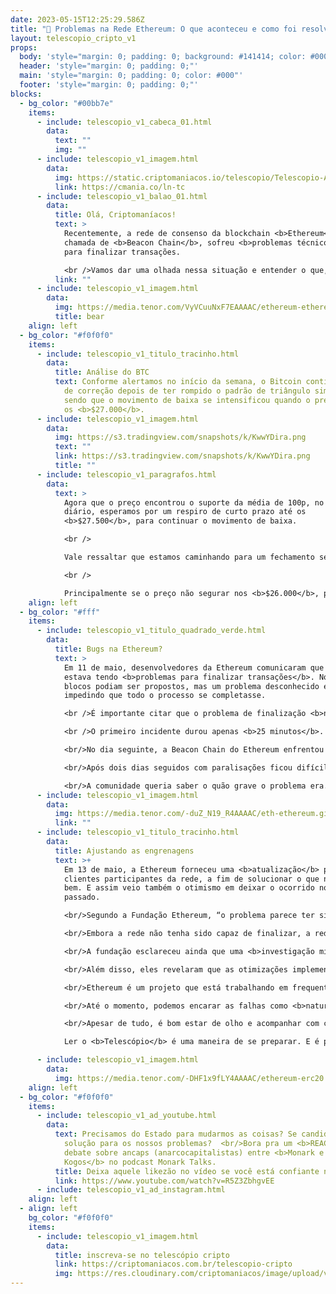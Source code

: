 ```yaml
---
date: 2023-05-15T12:25:29.586Z
title: "🧨 Problemas na Rede Ethereum: O que aconteceu e como foi resolvido ✅"
layout: telescopio_cripto_v1
props:
  body: 'style="margin: 0; padding: 0; background: #141414; color: #000"'
  header: 'style="margin: 0; padding: 0;"'
  main: 'style="margin: 0; padding: 0; color: #000"'
  footer: 'style="margin: 0; padding: 0;"'
blocks:
  - bg_color: "#00bb7e"
    items:
      - include: telescopio_v1_cabeca_01.html
        data:
          text: ""
          img: ""
      - include: telescopio_v1_imagem.html
        data:
          img: https://static.criptomaniacos.io/telescopio/Telescopio-Anuncio.png
          link: https://cmania.co/ln-tc
      - include: telescopio_v1_balao_01.html
        data:
          title: Olá, Criptomaníacos!
          text: >
            Recentemente, a rede de consenso da blockchain <b>Ethereum</b>,
            chamada de <b>Beacon Chain</b>, sofreu <b>problemas técnicos</b>
            para finalizar transações. 

            <br />Vamos dar uma olhada nessa situação e entender o que, de fato, está rolando?
          link: ""
      - include: telescopio_v1_imagem.html
        data:
          img: https://media.tenor.com/VyVCuuNxF7EAAAAC/ethereum-ethereum-crypto.gif
          title: bear
    align: left
  - bg_color: "#f0f0f0"
    items:
      - include: telescopio_v1_titulo_tracinho.html
        data:
          title: Análise do BTC
          text: Conforme alertamos no início da semana, o Bitcoin continuou seu processo
            de correção depois de ter rompido o padrão de triângulo simétrico,
            sendo que o movimento de baixa se intensificou quando o preço perdeu
            os <b>$27.000</b>.
      - include: telescopio_v1_imagem.html
        data:
          img: https://s3.tradingview.com/snapshots/k/KwwYDira.png
          text: ""
          link: https://s3.tradingview.com/snapshots/k/KwwYDira.png
          title: ""
      - include: telescopio_v1_paragrafos.html
        data:
          text: >
            Agora que o preço encontrou o suporte da média de 100p, no gráfico
            diário, esperamos por um respiro de curto prazo até os
            <b>$27.500</b>, para continuar o movimento de baixa. 

            <br />

            Vale ressaltar que estamos caminhando para um fechamento semanal negativo e com isso, podemos entrar em um período de correções mais acentuadas. 

            <br />

            Principalmente se o preço não segurar nos <b>$26.000</b>, podendo ir direto para <b>$25.000</b>.
    align: left
  - bg_color: "#fff"
    items:
      - include: telescopio_v1_titulo_quadrado_verde.html
        data:
          title: Bugs na Ethereum?
          text: >
            Em 11 de maio, desenvolvedores da Ethereum comunicaram que a rede
            estava tendo <b>problemas para finalizar transações</b>. Novos
            blocos podiam ser propostos, mas um problema desconhecido estava
            impedindo que todo o processo se completasse.

            <br />É importante citar que o problema de finalização <b>não afeta o usuário final</b> (que faz uma transação), mas sim os clientes que participam do <b>consenso</b>. Assim, pode ser que você tenha usado a rede por estes dias e nem percebeu o ocorrido. 

            <br />O primeiro incidente durou apenas <b>25 minutos</b>. Ainda não se sabe com plena certeza a causa raiz do problema. No entanto, houve <b>especulação sobre possíveis complicações relacionadas aos clientes de staking</b>.

            <br/>No dia seguinte, a Beacon Chain do Ethereum enfrentou outro problema de finalização de transação que durou<b> mais de uma hora</b>. No entanto, um desenvolvedor do Ethereum enfatizou que apesar desse contratempo, “Nenhuma transação foi interrompida” e o incidente teve <b>“zero impacto na atividade da cadeia”</b>.

            <br/>Após dois dias seguidos com paralisações ficou difícil negar que havia alguma <b>falha real e relevante</b> pairando no ar. 

            <br/>A comunidade queria saber o quão grave o problema era. E, claro, um medo surgiu de que esse fosse apenas o prelúdio de quedas e paralisações totais da rede.
      - include: telescopio_v1_imagem.html
        data:
          img: https://media.tenor.com/-duZ_N19_R4AAAAC/eth-ethereum.gif
          link: ""
      - include: telescopio_v1_titulo_tracinho.html
        data:
          title: Ajustando as engrenagens
          text: >+
            Em 13 de maio, a Ethereum forneceu uma <b>atualização</b> para os
            clientes participantes da rede, a fim de solucionar o que não vinha
            bem. E assim veio também o otimismo em deixar o ocorrido no
            passado. 

            <br/>Segundo a Fundação Ethereum, “o problema parece ter sido causado por uma <b>alta carga em alguns dos clientes da camada de consenso</b>, que por sua vez foi causada por um cenário excepcional. 

            <br/>Embora a rede não tenha sido capaz de finalizar, a rede estava, como projetado, <b>rodando e os usuários finais puderam transacionar</b>.”

            <br/>A fundação esclareceu ainda que uma <b>investigação minuciosa</b> sobre a causa raiz está em andamento. 

            <br/>Além disso, eles revelaram que as otimizações implementadas devem efetivamente prevenir futuras ocorrências repetidas dos problemas, garantindo uma <b>rede mais estável no futuro</b>.

            <br/>Ethereum é um projeto que está trabalhando em frequentes melhorias. isso traz um <b>risco de possíveis bugs</b>, que fazem parte do processo.

            <br/>Até o momento, podemos encarar as falhas como <b>naturais</b>, e o empenho dos desenvolvedores para trazer a solução como satisfatório.

            <br/>Apesar de tudo, é bom estar de olho e acompanhar com cuidado as próximas semanas. Um investidor de sucesso <b>se prepara para todos os cenários</b>, não é?

            Ler o <b>Telescópio</b> é uma maneira de se preparar. E é por isso que sexta a gente volta!

      - include: telescopio_v1_imagem.html
        data:
          img: https://media.tenor.com/-DHF1x9fLY4AAAAC/ethereum-erc20.gif
    align: left
  - bg_color: "#f0f0f0"
    items:
      - include: telescopio_v1_ad_youtube.html
        data:
          text: Precisamos do Estado para mudarmos as coisas? Se candidatar ou votar é a
            solução para os nossos problemas?  <br/>Bora pra um <b>REACT</b> do
            debate sobre ancaps (anarcocapitalistas) entre <b>Monark e Paulo
            Kogos</b> no podcast Monark Talks.
          title: Deixa aquele likezão no vídeo se você está confiante no BTC!
          link: https://www.youtube.com/watch?v=R5Z3ZbhgvEE
      - include: telescopio_v1_ad_instagram.html
    align: left
  - align: left
    bg_color: "#f0f0f0"
    items:
      - include: telescopio_v1_imagem.html
        data:
          title: inscreva-se no telescópio cripto
          link: https://criptomaniacos.com.br/telescopio-cripto
          img: https://res.cloudinary.com/criptomaniacos/image/upload/v1662133224/telescopio/inscreva-se-telescopio.png
---
```

